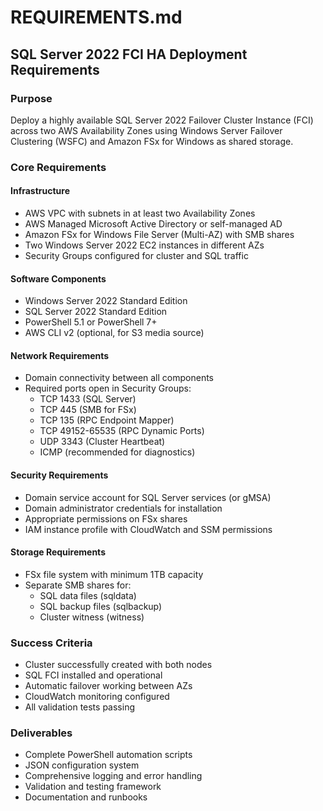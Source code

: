 # REQUIREMENTS.md

## SQL Server 2022 FCI HA Deployment Requirements

### Purpose
Deploy a highly available SQL Server 2022 Failover Cluster Instance (FCI) across two AWS Availability Zones using Windows Server Failover Clustering (WSFC) and Amazon FSx for Windows as shared storage.

### Core Requirements

#### Infrastructure
- AWS VPC with subnets in at least two Availability Zones
- AWS Managed Microsoft Active Directory or self-managed AD
- Amazon FSx for Windows File Server (Multi-AZ) with SMB shares
- Two Windows Server 2022 EC2 instances in different AZs
- Security Groups configured for cluster and SQL traffic

#### Software Components
- Windows Server 2022 Standard Edition
- SQL Server 2022 Standard Edition
- PowerShell 5.1 or PowerShell 7+
- AWS CLI v2 (optional, for S3 media source)

#### Network Requirements
- Domain connectivity between all components
- Required ports open in Security Groups:
  - TCP 1433 (SQL Server)
  - TCP 445 (SMB for FSx)
  - TCP 135 (RPC Endpoint Mapper)
  - TCP 49152-65535 (RPC Dynamic Ports)
  - UDP 3343 (Cluster Heartbeat)
  - ICMP (recommended for diagnostics)

#### Security Requirements
- Domain service account for SQL Server services (or gMSA)
- Domain administrator credentials for installation
- Appropriate permissions on FSx shares
- IAM instance profile with CloudWatch and SSM permissions

#### Storage Requirements
- FSx file system with minimum 1TB capacity
- Separate SMB shares for:
  - SQL data files (sqldata)
  - SQL backup files (sqlbackup)
  - Cluster witness (witness)

### Success Criteria
- Cluster successfully created with both nodes
- SQL FCI installed and operational
- Automatic failover working between AZs
- CloudWatch monitoring configured
- All validation tests passing

### Deliverables
- Complete PowerShell automation scripts
- JSON configuration system
- Comprehensive logging and error handling
- Validation and testing framework
- Documentation and runbooks
